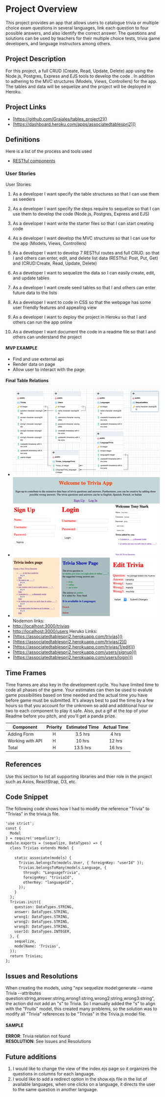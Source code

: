 # Project Overview
This project provides an app that allows users to catalogue trivia or multiple choice exam questions in several languages, link each question to four possible answers, and also identify the correct answer.  The questions and solutions can be used by teachers for their multiple choice tests, trivia game developers, and language instructors among others.
 
## Project Description

For this project, a full CRUD (Create, Read, Update, Delete) app using the Node.js, Postgres, Express and EJS tools to develop the code . In addition to adhering to the MVC structures (Models, Views, Controllers) for the app.
The tables and data will be sequelize and the project will be deployed in Heroku.

## Project Links

- [https://github.com/Grajales/tables_project2]()
- [https://dashboard.heroku.com/apps/associatedtablesprj2]()

## Definitions

Here is a list of the process and tools used

- [RESTful components](https://gist.github.com/alexpchin/09939db6f81d654af06b)


### User Stories

User Stories:
1.	As a developer I want specify the table structures  so that I can use them as seeders
2.	As a developer I want specify the steps require to sequelize so that I can use them to develop the code (Node.js, Postgres, Express and EJS)

3.	As a developer I want write the starter files so that I can start creating code


4.	As a developer I want develop the MVC structures  so that I can use for the app (Models, Views, Controllers)

5.	As a developer I want to develop 7 RESTful routes and full CRUD.
so that I and others can enter, edit, and delete list data  (RESTful: Post, Put, Get) and (CRUD:Create, Read, Update, Delete)

6.	As a developer I want to sequelize the data so I can easily create, edit, and update tables 

7.	As a developer I want create seed tables so that I and others can enter future data to the lists

8.	As a developer I want to code in CSS so that the webpage has some user friendly features and appealing view

9.	As a developer I want to deploy the project in Heroku so that I and others can run the app online

10.	As a developer I want document the code in a readme file so that I and others can understand the project
  

#### MVP EXAMPLE
- Find and use external api 
- Render data on page 
- Allow user to interact with the page

#### Final Table Relations

- ![Entity Relationship Diagram (ERD)](img/blockDiagram.png)
- ![User Restful Routes](img/user.png)
- ![Trivia Restful Routes](img/trivia.png)
Nodemon links:
- [http://localhost:3000/trivias]()
- [http://localhost:3000/users]()
Heruko Links:
- [https://associatedtablesprj2.herokuapp.com/trivias]()
- [https://associatedtablesprj2.herokuapp.com/trivias/2]()
- [https://associatedtablesprj2.herokuapp.com/trivias/1/edit]()
- [https://associatedtablesprj2.herokuapp.com/users/signup]()
- [https://associatedtablesprj2.herokuapp.com/users/login]()


## Time Frames

Time frames are also key in the development cycle.  You have limited time to code all phases of the game.  Your estimates can then be used to evalute game possibilities based on time needed and the actual time you have before game must be submitted. It's always best to pad the time by a few hours so that you account for the unknown so add and additional hour or two to each component to play it safe. Also, put a gif at the top of your Readme before you pitch, and you'll get a panda prize.

| Component | Priority | Estimated Time | Actual Time |
| --- | :---: |  :---: | :---: |
| Adding Form | H | 3.5 hrs | 4 hrs |
| Working with API | H | 10 hrs| 12 hrs |
| Total | H | 13.5 hrs| 16 hrs |

## References
 Use this section to list all supporting libraries and thier role in the project such as Axios, ReactStrap, D3, etc. 

## Code Snippet

The following code shows how I had to modify the reference "Trivia" to "Trivias" in the trivia.js file.

```
'use strict';
const {
  Model
} = require('sequelize');
module.exports = (sequelize, DataTypes) => {
  class Trivias extends Model {

    static associate(models) {
      Trivias.belongsTo(models.User, { foreignKey: "userId" });
      Trivias.belongsToMany(models.Language, {
        through: "LanguageTrivia",
        foreignKey: "triviaId",
        otherKey: "languageId",
      });
    }
  };
  Trivias.init({
    question: DataTypes.STRING,
    answer: DataTypes.STRING,
    wrong1: DataTypes.STRING,
    wrong2: DataTypes.STRING,
    wrong3: DataTypes.STRING,
    userId: DataTypes.INTEGER,
  }, {
    sequelize,
    modelName: 'Trivias',
  });
  return Trivias;
};
```

## Issues and Resolutions
 When creating the models, using "npx sequelize model:generate --name Trivia --attributes question:string,answer:string,wrong1:string,wrong2:string,wrong3:string", the action did not add an "s" to Trivia. So I manually added the "s" to align with the "Fruits" model, this created many problems, so the solution was to modify all "Trivia" references to be "Trivias" in the Trivia.js model file.

#### SAMPLE
**ERROR**: Trivia relation not found                                
**RESOLUTION**: See Issues and Resolutions

## Future additions
1. I would like to change the view of the index.ejs page so it organizes the questions in columns for each language.
2. I would like to add a redirect option in the show.ejs file in the list of available languages, when one clicks on a language, it directs the user to the same question in another language. 